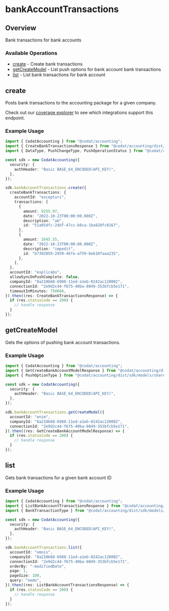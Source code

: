 # bankAccountTransactions

## Overview

Bank transactions for bank accounts

### Available Operations

* [create](#create) - Create bank transactions
* [getCreateModel](#getcreatemodel) - List push options for bank account bank transactions
* [list](#list) - List bank transactions for bank account

## create

Posts bank transactions to the accounting package for a given company.

Check out our [coverage explorer](https://knowledge.codat.io/supported-features/accounting?view=tab-by-data-type&dataType=bankTransactions) to see which integrations support this endpoint.

### Example Usage

```typescript
import { CodatAccounting } from "@codat/accounting";
import { CreateBankTransactionsResponse } from "@codat/accounting/dist/sdk/models/operations";
import { DataType, PushChangeType, PushOperationStatus } from "@codat/accounting/dist/sdk/models/shared";

const sdk = new CodatAccounting({
  security: {
    authHeader: "Basic BASE_64_ENCODED(API_KEY)",
  },
});

sdk.bankAccountTransactions.create({
  createBankTransactions: {
    accountId: "excepturi",
    transactions: [
      {
        amount: 9255.97,
        date: "2022-10-23T00:00:00.000Z",
        description: "ab",
        id: "51a05dfc-2ddf-47cc-b8ca-1ba928fc8167",
      },
      {
        amount: 2645.55,
        date: "2022-10-23T00:00:00.000Z",
        description: "impedit",
        id: "b7392059-2939-46fe-a759-6eb10faaa235",
      },
    ],
  },
  accountId: "explicabo",
  allowSyncOnPushComplete: false,
  companyId: "8a210b68-6988-11ed-a1eb-0242ac120002",
  connectionId: "2e9d2c44-f675-40ba-8049-353bfcb5e171",
  timeoutInMinutes: 750686,
}).then((res: CreateBankTransactionsResponse) => {
  if (res.statusCode == 200) {
    // handle response
  }
});
```

## getCreateModel

Gets the options of pushing bank account transactions.

### Example Usage

```typescript
import { CodatAccounting } from "@codat/accounting";
import { GetCreateBankAccountModelResponse } from "@codat/accounting/dist/sdk/models/operations";
import { PushOptionType } from "@codat/accounting/dist/sdk/models/shared";

const sdk = new CodatAccounting({
  security: {
    authHeader: "Basic BASE_64_ENCODED(API_KEY)",
  },
});

sdk.bankAccountTransactions.getCreateModel({
  accountId: "enim",
  companyId: "8a210b68-6988-11ed-a1eb-0242ac120002",
  connectionId: "2e9d2c44-f675-40ba-8049-353bfcb5e171",
}).then((res: GetCreateBankAccountModelResponse) => {
  if (res.statusCode == 200) {
    // handle response
  }
});
```

## list

Gets bank transactions for a given bank account ID

### Example Usage

```typescript
import { CodatAccounting } from "@codat/accounting";
import { ListBankAccountTransactionsResponse } from "@codat/accounting/dist/sdk/models/operations";
import { BankTransactionType } from "@codat/accounting/dist/sdk/models/shared";

const sdk = new CodatAccounting({
  security: {
    authHeader: "Basic BASE_64_ENCODED(API_KEY)",
  },
});

sdk.bankAccountTransactions.list({
  accountId: "omnis",
  companyId: "8a210b68-6988-11ed-a1eb-0242ac120002",
  connectionId: "2e9d2c44-f675-40ba-8049-353bfcb5e171",
  orderBy: "-modifiedDate",
  page: 1,
  pageSize: 100,
  query: "nemo",
}).then((res: ListBankAccountTransactionsResponse) => {
  if (res.statusCode == 200) {
    // handle response
  }
});
```
